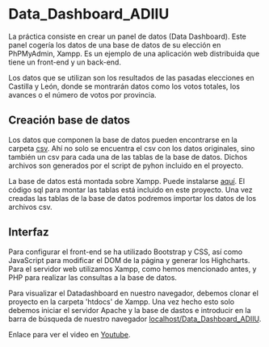 # Data_Dashboard_ADIIU
La práctica consiste en crear un panel de datos (Data Dashboard). Este panel cogería los datos de una base de datos de su elección en PhPMyAdmin, Xampp. Es un ejemplo de una aplicación web distribuida que tiene un front-end y un back-end.

Los datos que se utilizan son los resultados de las pasadas elecciones en Castilla y León, donde se montrarán datos como los votos totales, los avances o el número de votos por provincia.

## Creación base de datos
Los datos que componen la base de datos pueden encontrarse en la carpeta [csv](https://github.com/joanmarto/Data_Dashboard_ADIIU/tree/main/csv). Ahí no solo se encuentra el csv con los datos originales, sino también un csv para cada una de las tablas de la base de datos. Dichos archivos son generados por el script de pyhon incluido en el proyecto.

La base de datos está montada sobre Xampp. Puede instalarse [aquí](https://www.apachefriends.org/es/index.html). El código sql para montar las tablas está incluido en este proyecto. Una vez creadas las tablas de la base de datos podremos importar los datos de los archivos csv.

## Interfaz
Para configurar el front-end se ha utilizado Bootstrap y CSS, así como JavaScript para modificar el DOM de la página y generar los Highcharts. Para el servidor web utilizamos Xampp, como hemos mencionado antes, y PHP para realizar las consultas a la base de datos.

Para visualizar el Datadashboard en nuestro navegador, debemos clonar el proyecto en la carpeta 'htdocs' de Xampp. Una vez hecho esto solo debemos iniciar el servidor Apache y la base de dastos e introducir en la barra de búsqueda de nuestro navegador [localhost/Data_Dashboard_ADIIU](http://localhost/Data_Dashboard_ADIIU/).

Enlace para ver el video en [Youtube](https://youtu.be/vt51ErwR1cE).